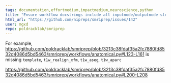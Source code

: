 ```yaml
---
tags: documentation,effortmedium,impactmedium,neuroscience,python
title: "Ensure workflow docstrings include all inputnode/outputnode slots"
html_url: "https://github.com/nipreps/smriprep/issues/142"
user: mgxd
repo: poldracklab/smriprep
---
```


For example, https://github.com/poldracklab/smriprep/blob/3213c38fdaf35a2fc7880fd8532d4086d5bd5463/smriprep/workflows/anatomical.py#L123-L161
is missing `template`, `t1w_realign_xfm`, `t1w_aseg`, `t1w_aparc`

https://github.com/poldracklab/smriprep/blob/3213c38fdaf35a2fc7880fd8532d4086d5bd5463/smriprep/workflows/anatomical.py#L200-L208